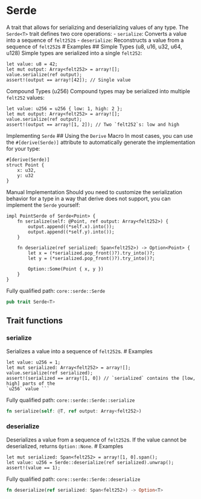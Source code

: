 # Serde

A trait that allows for serializing and deserializing values of any type.  The `Serde<T>` trait defines two core operations: - `serialize`: Converts a value into a sequence of `felt252`s - `deserialize`: Reconstructs a value from a sequence of `felt252`s  # Examples  ## Simple Types (u8, u16, u32, u64, u128)  Simple types are serialized into a single `felt252`:
```cairo
let value: u8 = 42;
let mut output: Array<felt252> = array![];
value.serialize(ref output);
assert!(output == array![42]); // Single value
```
Compound Types (u256)  Compound types may be serialized into multiple `felt252` values:
```cairo
let value: u256 = u256 { low: 1, high: 2 };
let mut output: Array<felt252> = array![];
value.serialize(ref output);
assert!(output == array![1, 2]); // Two `felt252`s: low and high
```
Implementing `Serde`  ## Using the `Derive` Macro  In most cases, you can use the `#[derive(Serde)]` attribute to automatically generate the implementation for your type:
```cairo
#[derive(Serde)]
struct Point {
    x: u32,
    y: u32
}
```
Manual Implementation  Should you need to customize the serialization behavior for a type in a way that derive does not support, you can implement the `Serde` yourself:
```cairo
impl PointSerde of Serde<Point> {
    fn serialize(self: @Point, ref output: Array<felt252>) {
        output.append((*self.x).into());
        output.append((*self.y).into());
    }

    fn deserialize(ref serialized: Span<felt252>) -> Option<Point> {
        let x = (*serialized.pop_front()?).try_into()?;
        let y = (*serialized.pop_front()?).try_into()?;

        Option::Some(Point { x, y })
    }
}
```

Fully qualified path: `core::serde::Serde`

```rust
pub trait Serde<T>
```

## Trait functions

### serialize

Serializes a value into a sequence of `felt252`s.  # Examples
```cairo
let value: u256 = 1;
let mut serialized: Array<felt252> = array![];
value.serialize(ref serialized);
assert!(serialized == array![1, 0]) // `serialized` contains the [low, high] parts of the
`u256` value ```
```

Fully qualified path: `core::serde::Serde::serialize`

```rust
fn serialize(self: @T, ref output: Array<felt252>)
```


### deserialize

Deserializes a value from a sequence of `felt252`s. If the value cannot be deserialized, returns `Option::None`.  # Examples
```cairo
let mut serialized: Span<felt252> = array![1, 0].span();
let value: u256 = Serde::deserialize(ref serialized).unwrap();
assert!(value == 1);
```

Fully qualified path: `core::serde::Serde::deserialize`

```rust
fn deserialize(ref serialized: Span<felt252>) -> Option<T>
```


